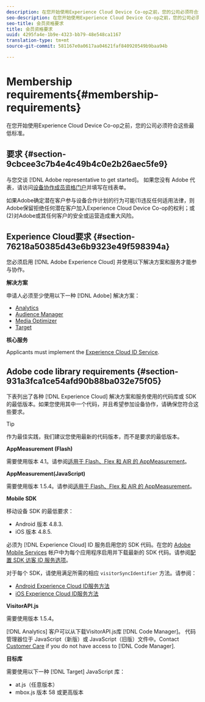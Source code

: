```yaml
---
description: 在您开始使用Experience Cloud Device Co-op之前，您的公司必须符合这些最低标准。
seo-description: 在您开始使用Experience Cloud Device Co-op之前，您的公司必须符合这些最低标准。
seo-title: 会员资格要求
title: 会员资格要求
uuid: 4295fa4e-1b9e-4323-bb79-48e548ca1167
translation-type: tm+mt
source-git-commit: 581167e0a0617aa04621faf840920549b9baa94b

---
```



# Membership requirements{#membership-requirements}

在您开始使用Experience Cloud Device Co-op之前，您的公司必须符合这些最低标准。

## 要求 {#section-9cbcee3c7b4e4c49b4c0e2b26aec5fe9}

与您交谈 [!DNL Adobe representative to get started]。 如果您没有 Adobe 代表，请访问[设备协作成员资格门户](http://landing.adobe.com/en/na/events/summit/275658-summit-co-op.html)并填写在线表单。

如果Adobe确定潜在客户参与设备合作计划的行为可能(1)违反任何适用法律，则Adobe保留拒绝任何潜在客户加入Experience Cloud Device Co-op的权利；或(2)对Adobe或其任何客户的安全或运营造成重大风险。

## Experience Cloud要求 {#section-76218a50385d43e6b9323e49f598394a}

您必须启用 [!DNL Adobe Experience Cloud] 并使用以下解决方案和服务才能参与协作。

**解决方案**

申请人必须至少使用以下一种 [!DNL Adobe] 解决方案：

* [Analytics](http://www.adobe.com/marketing-cloud/web-analytics.html)
* [Audience Manager](http://www.adobe.com/marketing-cloud/data-management-platform.html)
* [Media Optimizer](http://www.adobe.com/marketing-cloud/online-advertising-management.html)
* [Target](http://www.adobe.com/marketing-cloud/testing-targeting.html)

**核心服务**

Applicants must implement the [Experience Cloud ID Service](https://marketing.adobe.com/resources/help/en_US/mcvid/).

## Adobe code library requirements {#section-931a3fca1ce54afd90b88ba032e75f05}

下表列出了各种 [!DNL Experience Cloud] 解决方案和服务使用的代码库或 SDK 的最低版本。如果您使用其中一个代码，并且希望参加设备协作，请确保您符合这些要求。

>[!TIP]
>
>作为最佳实践，我们建议您使用最新的代码版本，而不是要求的最低版本。

**AppMeasurement (Flash)**

需要使用版本 4.1。请参阅[适用于 Flash、Flex 和 AIR 的 AppMeasurement](https://marketing.adobe.com/resources/help/en_US/sc/appmeasurement/flash/)。

**AppMeasurement(JavaScript)**

需要使用版本 1.5.4。请参阅[适用于 Flash、Flex 和 AIR 的 AppMeasurement](https://marketing.adobe.com/resources/help/en_US/sc/appmeasurement/flash/)。

**Mobile SDK**

移动设备 SDK 的最低要求：

* Android 版本 4.8.3.
* iOS 版本 4.8.5.

必须为 [!DNL Experience Cloud] ID 服务启用您的 SDK 代码。在您的 [Adobe Mobile Services](https://mobilemarketing.adobe.com/) 帐户中为每个应用程序启用并下载最新的 SDK 代码。请参阅[配置 SDK 访客 ID 服务选项](https://marketing.adobe.com/resources/help/en_US/mobile/?f=t_config_visitor.html)。

对于每个 SDK，请使用满足所需的相应 `visitorSyncIdentifier` 方法。请参阅：

* [Android Experience Cloud ID服务方法](https://marketing.adobe.com/resources/help/en_US/mobile/android/mc_methods.html)
* [iOS Experience Cloud ID服务方法](https://marketing.adobe.com/resources/help/en_US/mobile/ios/?f=mc_methods.html)

**VisitorAPI.js**

需要使用版本 1.5.4。

[!DNL Analytics] 客户可以从下载VisitorAPI.js库 [!DNL Code Manager]。 代码管理器位于 JavaScript（新版）或 JavaScript（旧版）文件中。Contact [Customer Care](https://helpx.adobe.com/marketing-cloud/contact-support.html) if you do not have access to [!DNL Code Manager].

**目标库**

需要使用以下一种 [!DNL Target] JavaScript 库：

* at.js（任意版本）
* mbox.js 版本 58 或更高版本


